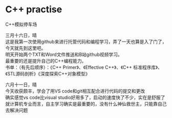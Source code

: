 # C++ practise
C++模拟停车场

三月十六日，晴<br>
这是我第一次使用github来进行托管代码和编程学习，弄了一天也算是入了门了，今天就先到这里吧。<br>
明天开始两个TXT和Word文件推送和B站github视频学习。<br>
最重要的还是提升自己的C++编程能力。<br>
书单：（有先后顺序）：《C++ Primer》、《Effective C++》、《C++ 标准程序库》、《STL源码剖析》《深度探索C++对象模型》<br>

六月十一日，晴 <br>
今天收获颇丰，学会了用VS code和git相互配合进行代码的提交和更改<br>
确实感觉vs code比visual studio好用多了，启动的速度快了不少，实在是舒服了<br>
就计算机专业而言，自主学习确实是最重要的，没有什么神仙救世主，只能靠自己去解决问题<br>